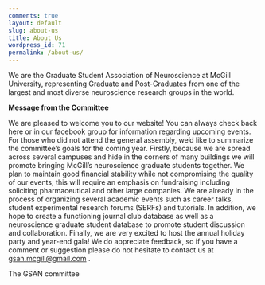 ```yaml
---
comments: true
layout: default
slug: about-us
title: About Us
wordpress_id: 71
permalink: /about-us/
---
```


We are the Graduate Student Association of Neuroscience at McGill University, representing Graduate and Post-Graduates from one of the largest and most diverse neuroscience research groups in the world.

**Message from the Committee**

We are pleased to welcome you to our website! You can always check back here or in our facebook group for information regarding upcoming events. For those who did not attend the general assembly, we’d like to summarize the committee’s goals for the coming year. Firstly, because we are spread across several campuses and hide in the corners of many buildings we will promote bringing McGill’s neuroscience graduate students together. We plan to maintain good financial stability while not compromising the quality of our events; this will require an emphasis on fundraising including soliciting pharmaceutical and other large companies. We are already in the process of organizing several academic events such as career talks, student experimental research forums (SERFs) and tutorials. In addition, we hope to create a functioning journal club database as well as a neuroscience graduate student database to promote student discussion and collaboration. Finally, we are very excited to host the annual holiday party and year-end gala! We do appreciate feedback, so if you have a comment or suggestion please do not hesitate to contact us at gsan.mcgill@gmail.com .

The GSAN committee
